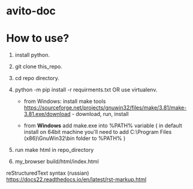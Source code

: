 # avito-doc

How to use?
=================

1. install python.

2. git clone this_repo.

3. cd repo directory.

4. python -m pip install -r requirments.txt OR use virtualenv.

	* from Windows:  install make tools https://sourceforge.net/projects/gnuwin32/files/make/3.81/make-3.81.exe/download  - download, run, install

	* from **Windows** add make.exe into %PATH% variable ( in default install on 64bit machine you'll need to add C:\Program Files (x86)\GnuWin32\bin folder to %PATH% )

5. run make html in repo_directory

6. my_browser build/html/index.html


reStructuredText syntax (russian)
	<https://docs22.readthedocs.io/en/latest/rst-markup.html>
